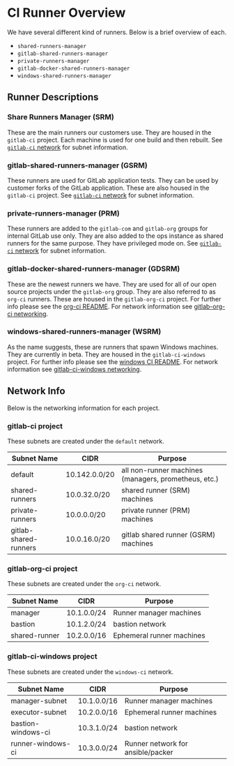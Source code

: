 # CI Runner Overview

We have several different kind of runners. Below is a brief overview of each.

- `shared-runners-manager`
- `gitlab-shared-runners-manager`
- `private-runners-manager`
- `gitlab-docker-shared-runners-manager`
- `windows-shared-runners-manager`

## Runner Descriptions

### Share Runners Manager (SRM)

These are the main runners our customers use. They are housed in the `gitlab-ci` project.
Each machine is used for one build and then rebuilt. See [`gitlab-ci` network](#gitlab-ci-project)
for subnet information.

### gitlab-shared-runners-manager (GSRM)

These runners are used for GitLab application tests. They can be used by customer forks of the
GitLab application. These are also housed in the `gitlab-ci` project. See [`gitlab-ci` network](#gitlab-ci-project)
for subnet information.

### private-runners-manager (PRM)

These runners are added to the `gitlab-com` and `gitlab-org` groups for internal GitLab use
only. They are also added to the ops instance as shared runners for the same purpose. They
have privileged mode on. See [`gitlab-ci` network](#gitlab-ci-project) for subnet information.

### gitlab-docker-shared-runners-manager (GDSRM)

These are the newest runners we have. They are used for all of our open source projects under
the `gitlab-org` group. They are also referred to as `org-ci` runners. These are housed in the
`gitlab-org-ci` project. For further info please see the [org-ci README](./cicd/org-ci/README.md).
For network information see [gitlab-org-ci networking](#gitlab-org-ci-project).

### windows-shared-runners-manager (WSRM)

As the name suggests, these are runners that spawn Windows machines. They are currently in
beta. They are housed in the `gitlab-ci-windows` project. For further info please see the
[windows CI README](./cicd/windows/README.md). For network information see [gitlab-ci-windows networking](#gitlab-ci-windows-project).

## Network Info

Below is the networking information for each project.

### gitlab-ci project

These subnets are created under the `default` network.

| Subnet Name           | CIDR          | Purpose                                              |
| --------------------- | ------------- | ---------------------------------------------------- |
| default               | 10.142.0.0/20 | all non-runner machines (managers, prometheus, etc.) |
| shared-runners        | 10.0.32.0/20  | shared runner (SRM) machines                         |
| private-runners       | 10.0.0.0/20   | private runner (PRM) machines                        |
| gitlab-shared-runners | 10.0.16.0/20  | gitlab shared runner (GSRM) machines                 |

### gitlab-org-ci project

These subnets are created under the `org-ci` network.

| Subnet Name   | CIDR        | Purpose                   |
| ------------- | ----------- | ------------------------- |
| manager       | 10.1.0.0/24 | Runner manager machines   |
| bastion       | 10.1.2.0/24 | bastion network           |
| shared-runner | 10.2.0.0/16 | Ephemeral runner machines |

### gitlab-ci-windows project

These subnets are created under the `windows-ci` network.

| Subnet Name        | CIDR        | Purpose                           |
| ------------------ | ----------- | --------------------------------- |
| manager-subnet     | 10.1.0.0/16 | Runner manager machines           |
| executor-subnet    | 10.2.0.0/16 | Ephemeral runner machines         |
| bastion-windows-ci | 10.3.1.0/24 | bastion network                   |
| runner-windows-ci  | 10.3.0.0/24 | Runner network for ansible/packer |
